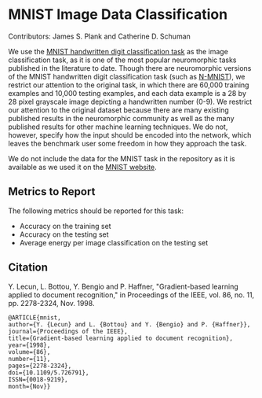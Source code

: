 # MNIST Image Data Classification

Contributors: James S. Plank and Catherine D. Schuman

We use the [MNIST handwritten digit classification task](http://yann.lecun.com/exdb/mnist/) as the image classification task, as it is one of the most popular neuromorphic tasks published in the literature to date.  Though there are neuromorphic versions of the MNIST handwritten digit classification task (such as [N-MNIST](https://www.garrickorchard.com/datasets/n-mnist)), we restrict our attention to the original task, in which there are 60,000 training examples and 10,000 testing examples, and each data example is a 28 by 28 pixel grayscale image depicting a handwritten number (0-9).  We restrict our attention to the original dataset because there are many existing published results in the neuromorphic community as well as the many published results for other machine learning techniques.  We do not, however, specify how the input should be encoded into the network, which leaves the benchmark user some freedom in how they approach the task.  

We do not include the data for the MNIST task in the repository as it is available as we used it on the [MNIST website](http://yann.lecun.com/exdb/mnist/). 

## Metrics to Report

The following metrics should be reported for this task:
- Accuracy on the training set
- Accuracy on the testing set
- Average energy per image classification on the testing set

## Citation

Y. Lecun, L. Bottou, Y. Bengio and P. Haffner, "Gradient-based learning applied to document recognition," in Proceedings of the IEEE, vol. 86, no. 11, pp. 2278-2324, Nov. 1998.

```
@ARTICLE{mnist, 
author={Y. {Lecun} and L. {Bottou} and Y. {Bengio} and P. {Haffner}}, 
journal={Proceedings of the IEEE}, 
title={Gradient-based learning applied to document recognition}, 
year={1998}, 
volume={86}, 
number={11}, 
pages={2278-2324}, 
doi={10.1109/5.726791}, 
ISSN={0018-9219}, 
month={Nov}}
```
